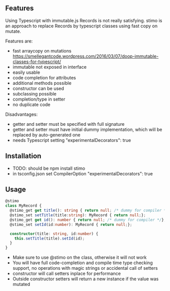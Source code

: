 ## Features

Using Typescript with immutable.js Records is not really satisfying. stimo is an approach to replace Records by typescript classes using fast copy on mutate.

Features are:
* fast arraycopy on mutations https://smellegantcode.wordpress.com/2016/03/07/doop-immutable-classes-for-typescript/
* immutable not exposed in interface
* easily usable
* code completion for attributes
* additional methods possible
* constructor can be used
* subclassing possible
* completion/type in setter
* no duplicate code

Disadvantages:
* getter and setter must be specified with full signature
* getter and setter must have initial dummy implementation, which will be replaced by auto-generated one
* needs Typescript setting "experimentalDecorators": true

## Installation
* TODO: should be npm install stimo
* in tsconfig.json set CompilerOption "experimentalDecorators": true

## Usage
```typescript
@stimo
class MyRecord {
  @stimo_get get title(): string { return null; /* dummy for compiler */};
  @stimo_set setTitle(title:string): MyRecord { return null;};
  @stimo_get get id(): number { return null; /* dummy for compiler */};
  @stimo_set setId(id:number): MyRecord { return null;};

  constructor(title: string, id:number) {
    this.setTitle(title).setId(id);
  }
}
```
* Make sure to use @stimo on the class, otherwise it will not work
* You will have full code-completion and compile time type checking support, no operations with magic strings or accidental call of setters
* constructor will call setters inplace for performance
* Outside constructor setters will return a new instance if the value was mutated




